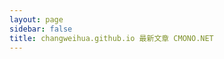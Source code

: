 ```yaml
---
layout: page
sidebar: false
title: changweihua.github.io 最新文章 CMONO.NET
---
```


​<TagPanel />
<PoemPaper />

<script lang="ts" setup>
import TagPanel from '@/components/TagPanel.vue'
import PoemPaper from '@/components/PoemPaper.vue'
</script>

